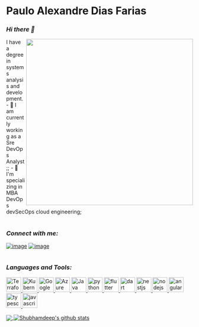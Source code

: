 
# Paulo Alexandre Dias Farias

### _Hi there 👋_

<img src="https://media2.giphy.com/media/dWesBcTLavkZuG35MI/giphy.gif?cid=ecf05e47e8919723cba974ce3745352c73de740e04e7742f&rid=giphy.gif" min-width="450px" max-width="450px" width="450px" align="right">

<p>  
  
I have a degree in systems analysis and development.
    - 🌱 I am currently working as a Sre DevOps Analyst;;
    - 👯 I'm specializing in MBA DevOps devSecOps cloud engineering;
  

</p>

<h1></h1>

### _Connect with me:_
  
  [![image](https://img.shields.io/badge/LinkedIn-0077B5?style=for-the-badge&logo=linkedin&logoColor=white)](https://www.linkedin.com/in/paulo-alexandre-8b508a146/)
  [![image](https://img.shields.io/badge/Outlook-0078D4?style=for-the-badge&logo=microsoft-outlook&logoColor=white)](mailto:pauloalexandre820@gmail.com)
  
<h1></h1>

### _Languages and Tools:_

<p align="left">
 <a href="https://registry.terraform.io/" target="_blank"> 
	<img src="https://static-00.iconduck.com/assets.00/file-type-terraform-icon-455x512-csyun60o.png" alt="Terraform" width="40" height="40"/>
</a>
	
 <a href="https://kubernetes.io/pt-br/" target="_blank"> 
	<img src="https://img.icons8.com/?size=256&id=cvzmaEA4kC0o&format=png" alt="Kubernets" width="40" height="40"/>
</a>
	
<a href="https://cloud.google.com/docs?hl=pt-br" target="_blank"> 
	<img src="https://img.icons8.com/?size=512&id=WHRLQdbEXQ16&format=png" alt="Google Cloud" width="40" height="40"/>
</a>

<a href="https://learn.microsoft.com/en-us/azure/?product=popular" target="_blank"> 
	<img src="https://img.icons8.com/?size=512&id=81727&format=png" alt="Azure" width="40" height="40"/>
</a>

<a href="https://docs.oracle.com/en/java/" target="_blank"> 
	<img src="https://img.icons8.com/?size=512&id=13679&format=png" alt="Java" width="40" height="40"/>
</a>

<a href="https://www.python.org" target="_blank"> 
	<img src="https://img.icons8.com/?size=512&id=13441&format=png" alt="python" width="40" height="40"/>
</a>

<a href="https://flutter.dev/" target="_blank"> 
	<img src="https://img.icons8.com/color/48/000000/flutter.png" alt="flutter" width="40" height="40"/>
</a>
<a href="https://dart.dev/" target="_blank"> 
    <img src="https://img.icons8.com/color/48/000000/dart.png" alt="dart" width="40" height="40"/>
</a>
	<a href="https://nestjs.com/" target="_blank"> 
	<img src="https://nestjs.com/img/logo-small.svg" alt="nestjs" width="40" height="40"/> 
</a>
</a>
	<a href="https://nodejs.org/en/" target="_blank"> 
	<img src="https://img.icons8.com/color/48/000000/nodejs.png" alt="nodejs" width="40" height="40"/> 
</a>

<a href="https://angular.io/guide/what-is-angular" target="_blank"> 
	<img src="https://img.icons8.com/color/48/000000/angularjs.png" alt="angular" width="40" height="40"/> 
</a>

<a href="https://www.typescriptlang.org/" target="_blank"> 
	<img src="https://img.icons8.com/color/48/000000/typescript.png" alt="typescript" width="40" height="40"/> 
</a>


<a href="https://www.w3schools.com/whatis/whatis_js.asp" target="_blank"> 
	<img src="https://img.icons8.com/color/48/000000/javascript--v1.png" alt="javascript" width="40" height="40"/
</a>

</p>

<p>
  <a href="https://github.com/PAULOTEK">
  <img align="center" src="https://github-readme-stats.vercel.app/api/top-langs/?username=PAULOTEK&&langs_count=3&theme=tokyonight&hide_langs_below=1" />
  </a>

  <a href="https://github.com/PAULOTEK">
  <img align="center" src="https://github-readme-stats.vercel.app/api?username=PAULOTEK&show_icons=true&theme=tokyonight&line_height=27" alt="Shubhamdeep's github stats"/>
  </a>
</p>

